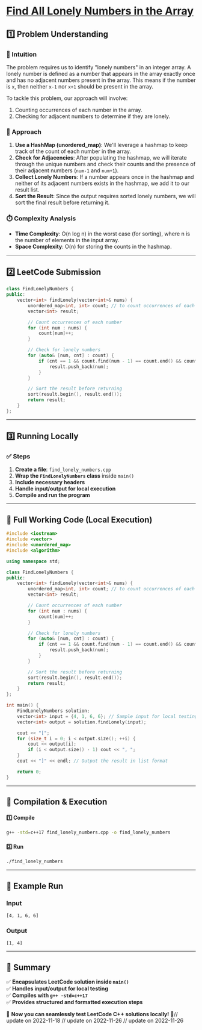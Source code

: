 # **[Find All Lonely Numbers in the Array](https://leetcode.com/problems/find-all-lonely-numbers-in-the-array/description/)**  

## **1️⃣ Problem Understanding**  
### **📌 Intuition**  
The problem requires us to identify "lonely numbers" in an integer array. A lonely number is defined as a number that appears in the array exactly once and has no adjacent numbers present in the array. This means if the number is `x`, then neither `x-1` nor `x+1` should be present in the array. 

To tackle this problem, our approach will involve:
1. Counting occurrences of each number in the array.
2. Checking for adjacent numbers to determine if they are lonely.

### **🚀 Approach**  
1. **Use a HashMap (unordered_map)**: We'll leverage a hashmap to keep track of the count of each number in the array.
2. **Check for Adjacencies**: After populating the hashmap, we will iterate through the unique numbers and check their counts and the presence of their adjacent numbers (`num-1` and `num+1`).
3. **Collect Lonely Numbers**: If a number appears once in the hashmap and neither of its adjacent numbers exists in the hashmap, we add it to our result list.
4. **Sort the Result**: Since the output requires sorted lonely numbers, we will sort the final result before returning it.

### **⏱️ Complexity Analysis**  
- **Time Complexity**: O(n log n) in the worst case (for sorting), where n is the number of elements in the input array.
- **Space Complexity**: O(n) for storing the counts in the hashmap.

---  

## **2️⃣ LeetCode Submission**  
```cpp
class FindLonelyNumbers {
public:
    vector<int> findLonely(vector<int>& nums) {
        unordered_map<int, int> count; // to count occurrences of each number
        vector<int> result;

        // Count occurrences of each number
        for (int num : nums) {
            count[num]++;
        }

        // Check for lonely numbers
        for (auto& [num, cnt] : count) {
            if (cnt == 1 && count.find(num - 1) == count.end() && count.find(num + 1) == count.end()) {
                result.push_back(num);
            }
        }

        // Sort the result before returning
        sort(result.begin(), result.end());
        return result;
    }
};  
```  

---  

## **3️⃣ Running Locally**  
### **✅ Steps**  
1. **Create a file**: `find_lonely_numbers.cpp`  
2. **Wrap the `FindLonelyNumbers` class** inside `main()`  
3. **Include necessary headers**  
4. **Handle input/output for local execution**  
5. **Compile and run the program**  

---  

## **📝 Full Working Code (Local Execution)**  
```cpp
#include <iostream>
#include <vector>
#include <unordered_map>
#include <algorithm>

using namespace std;

class FindLonelyNumbers {
public:
    vector<int> findLonely(vector<int>& nums) {
        unordered_map<int, int> count; // to count occurrences of each number
        vector<int> result;

        // Count occurrences of each number
        for (int num : nums) {
            count[num]++;
        }

        // Check for lonely numbers
        for (auto& [num, cnt] : count) {
            if (cnt == 1 && count.find(num - 1) == count.end() && count.find(num + 1) == count.end()) {
                result.push_back(num);
            }
        }

        // Sort the result before returning
        sort(result.begin(), result.end());
        return result;
    }
};

int main() {
    FindLonelyNumbers solution;
    vector<int> input = {4, 1, 6, 6}; // Sample input for local testing
    vector<int> output = solution.findLonely(input);

    cout << "[";
    for (size_t i = 0; i < output.size(); ++i) {
        cout << output[i];
        if (i < output.size() - 1) cout << ", ";
    }
    cout << "]" << endl; // Output the result in list format

    return 0;
}  
```  

---  

## **🔧 Compilation & Execution**  
#### **1️⃣ Compile**  
```bash
g++ -std=c++17 find_lonely_numbers.cpp -o find_lonely_numbers
```  

#### **2️⃣ Run**  
```bash
./find_lonely_numbers
```  

---  

## **🎯 Example Run**  
### **Input**  
```
[4, 1, 6, 6]
```  
### **Output**  
```
[1, 4]
```  

---  

## **📌 Summary**  
✅ **Encapsulates LeetCode solution inside `main()`**  
✅ **Handles input/output for local testing**  
✅ **Compiles with `g++ -std=c++17`**  
✅ **Provides structured and formatted execution steps**  

🚀 **Now you can seamlessly test LeetCode C++ solutions locally!** 🚀// update on 2022-11-18
// update on 2022-11-26
// update on 2022-11-26
